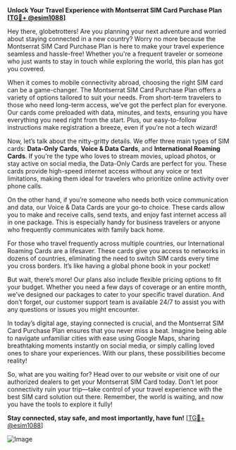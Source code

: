 **Unlock Your Travel Experience with Montserrat SIM Card Purchase Plan [[TG💪+ @esim1088](https://t.me/s/esim1088)]**

Hey there, globetrotters! Are you planning your next adventure and worried about staying connected in a new country? Worry no more because the Montserrat SIM Card Purchase Plan is here to make your travel experience seamless and hassle-free! Whether you're a frequent traveler or someone who just wants to stay in touch while exploring the world, this plan has got you covered.

When it comes to mobile connectivity abroad, choosing the right SIM card can be a game-changer. The Montserrat SIM Card Purchase Plan offers a variety of options tailored to suit your needs. From short-term travelers to those who need long-term access, we’ve got the perfect plan for everyone. Our cards come preloaded with data, minutes, and texts, ensuring you have everything you need right from the start. Plus, our easy-to-follow instructions make registration a breeze, even if you're not a tech wizard!

Now, let’s talk about the nitty-gritty details. We offer three main types of SIM cards: **Data-Only Cards**, **Voice & Data Cards**, and **International Roaming Cards**. If you're the type who loves to stream movies, upload photos, or stay active on social media, the Data-Only Cards are perfect for you. These cards provide high-speed internet access without any voice or text limitations, making them ideal for travelers who prioritize online activity over phone calls.

On the other hand, if you’re someone who needs both voice communication and data, our Voice & Data Cards are your go-to choice. These cards allow you to make and receive calls, send texts, and enjoy fast internet access all in one package. This is especially handy for business travelers or anyone who frequently communicates with family back home.

For those who travel frequently across multiple countries, our International Roaming Cards are a lifesaver. These cards give you access to networks in dozens of countries, eliminating the need to switch SIM cards every time you cross borders. It’s like having a global phone book in your pocket!

But wait, there’s more! Our plans also include flexible pricing options to fit your budget. Whether you need a few days of coverage or an entire month, we’ve designed our packages to cater to your specific travel duration. And don’t forget, our customer support team is available 24/7 to assist you with any questions or issues you might encounter.

In today’s digital age, staying connected is crucial, and the Montserrat SIM Card Purchase Plan ensures that you never miss a beat. Imagine being able to navigate unfamiliar cities with ease using Google Maps, sharing breathtaking moments instantly on social media, or simply calling loved ones to share your experiences. With our plans, these possibilities become reality!

So, what are you waiting for? Head over to our website or visit one of our authorized dealers to get your Montserrat SIM Card today. Don’t let poor connectivity ruin your trip—take control of your travel experience with the best SIM card solution out there. Remember, the world is waiting, and now you have the tools to explore it fully!

**Stay connected, stay safe, and most importantly, have fun!** [[TG💪+ @esim1088](https://t.me/s/esim1088)]

![Image](https://i.postimg.cc/Y0z9fWf4/image.png)